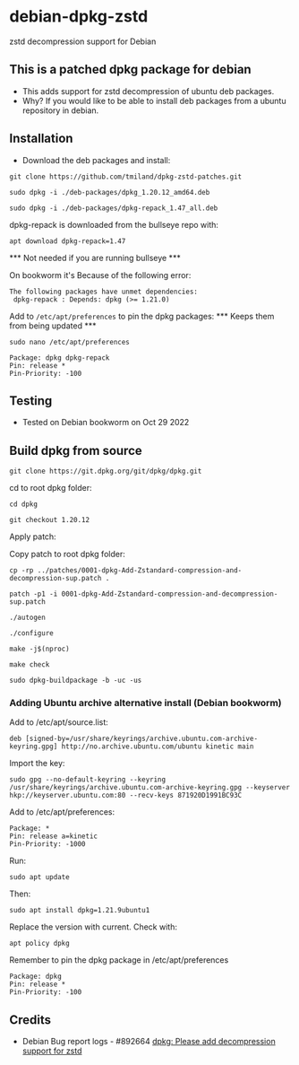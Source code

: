 # debian-dpkg-zstd
 zstd decompression support for Debian

## This is a patched dpkg package for debian

 - This adds support for zstd decompression of ubuntu deb packages.
 - Why? If you would like to be able to install deb packages from a ubuntu repository in debian.

## Installation
- Download the deb packages and install:

```
git clone https://github.com/tmiland/dpkg-zstd-patches.git
```

```
sudo dpkg -i ./deb-packages/dpkg_1.20.12_amd64.deb
```
```
sudo dpkg -i ./deb-packages/dpkg-repack_1.47_all.deb
```

dpkg-repack is downloaded from the bullseye repo with:

```
apt download dpkg-repack=1.47
```
*** Not needed if you are running bullseye ***

On bookworm it's Because of the following error:
```
The following packages have unmet dependencies:
 dpkg-repack : Depends: dpkg (>= 1.21.0)
```

Add to `/etc/apt/preferences` to pin the dpkg packages:
 *** Keeps them from being updated ***

```
sudo nano /etc/apt/preferences
```

```
Package: dpkg dpkg-repack
Pin: release *
Pin-Priority: -100
```

## Testing

- Tested on Debian bookworm on Oct 29 2022

## Build dpkg from source

```
git clone https://git.dpkg.org/git/dpkg/dpkg.git
```

cd to root dpkg folder:

```
cd dpkg
```

```
git checkout 1.20.12
```

Apply patch:

Copy patch to root dpkg folder:

```
cp -rp ../patches/0001-dpkg-Add-Zstandard-compression-and-decompression-sup.patch .
```

```
patch -p1 -i 0001-dpkg-Add-Zstandard-compression-and-decompression-sup.patch
```

```
./autogen
```

```
./configure
```

```
make -j$(nproc)
```

```
make check
```

```
sudo dpkg-buildpackage -b -uc -us
```

### Adding Ubuntu archive alternative install (Debian bookworm)

Add to /etc/apt/source.list:

```
deb [signed-by=/usr/share/keyrings/archive.ubuntu.com-archive-keyring.gpg] http://no.archive.ubuntu.com/ubuntu kinetic main
```

Import the key:

```
sudo gpg --no-default-keyring --keyring /usr/share/keyrings/archive.ubuntu.com-archive-keyring.gpg --keyserver hkp://keyserver.ubuntu.com:80 --recv-keys 871920D1991BC93C
```

Add to /etc/apt/preferences:

```
Package: *
Pin: release a=kinetic
Pin-Priority: -1000
```

Run:

```
sudo apt update
```
Then:

```
sudo apt install dpkg=1.21.9ubuntu1
```

Replace the version with current. Check with:

```
apt policy dpkg
```

Remember to pin the dpkg package in /etc/apt/preferences

```
Package: dpkg
Pin: release *
Pin-Priority: -100
```

## Credits

 - Debian Bug report logs - #892664 [dpkg: Please add decompression support for zstd](https://bugs.debian.org/cgi-bin/bugreport.cgi?bug=892664)